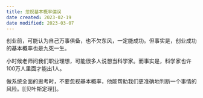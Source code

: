 ```yaml
---
title: 忽视基本概率偏误
date created: 2023-02-19
date modified: 2023-03-07
---
```


创业前，可能认为自己万事俱备，也不欠东风，一定能成功。但事实是，创业成功的基本概率也是九死一生。

小时候老师问我们职业理想，可能很多人说想当科学家。而事实是，科学家也许100万人里面才能出1人。

做系统全面的思考时，不要忽视基本概率，他能帮助我们更准确地判断一个事情的风险。[[贝叶斯定理]]。
